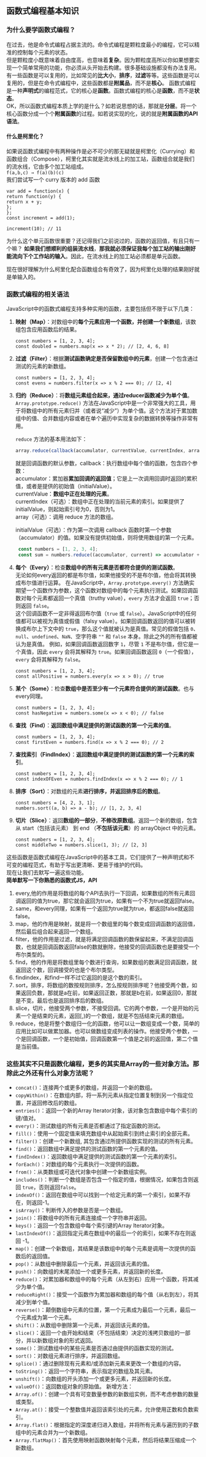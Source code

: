 ## 函数式编程基本知识
### 为什么要学函数式编程？
在过去，他是命令式编程占据主流的。命令式编程是颗粒度最小的编程，它可以精准的控制每个元素的状态。  
但是颗粒度小既意味着自由度高，也意味着**复杂**。因为颗粒度高所以你如果想要实现一个简单常用的功能，你必须从头开始去构建。很多基础设施都没有办法复用。  
有一些函数是可以复用的，比如常见的**比大小**，**排序**，**过滤**等等。这些函数是可以复用的，但是在命令式编程中，这些函数都是**附属品**，而不是**核心**。
函数式编程是一种**声明式**的编程范式，它的核心是**函数**。函数式编程的核心是**函数**，而不是**状态**。  
OK，所以函数式编程本质上学的是什么？如若说思想的话，那就是**分层**。将一个核心函数分成一个个**附属函数**的过程。如若说实现的化，说的就是**附属函数的API语法**。
#### 什么是柯里化？
如果说函数式编程中有两种操作是必不可少的那无疑就是柯里化（Currying）和函数组合（Compose），柯里化其实就是流水线上的加工站，函数组合就是我们的流水线，它由多个加工站组成。  
`f(a,b,c) → f(a)(b)(c)`  
我们尝试写一个 curry 版本的 add 函数
```
var add = function(x) {
return function(y) {
return x + y;
};
};
const increment = add(1);

increment(10); // 11
```
为什么这个单元函数很重要？还记得我们之前说过的，函数的返回值，有且只有一个嘛？
**如果我们想顺利的组装流水线**，**那我就必须保证我每个加工站的输出刚好能流向下个工作站的输入**。因此，在流水线上的加工站必须都是单元函数。

现在很好理解为什么柯里化配合函数组合有奇效了，因为柯里化处理的结果刚好就是单输入的。

### 函数式编程的相关语法

JavaScript中的函数式编程支持多种实用的函数，主要包括但不限于以下几类：

1. **映射（Map）**：对数组中的**每个元素应用一个函数，并创建一个新数组**，该数组包含应用函数后的结果。
    ```
    const numbers = [1, 2, 3, 4];
    const doubled = numbers.map(x => x * 2); // [2, 4, 6, 8]
    ```

2. **过滤（Filter）**：根据**测试函数确定是否保留数组中的元素**，创建一个包含通过测试的元素的新数组。
    ```
    const numbers = [1, 2, 3, 4];
    const evens = numbers.filter(x => x % 2 === 0); // [2, 4]
    ```

3. **归约（Reduce）**：将**数组元素组合起来，通过reducer函数减少为单个值**。
   `Array.prototype.reduce()` 方法在JavaScript中是一个非常强大的工具，用于将数组中的所有元素归并（或者说“减少”）为单个值。这个方法对于累加数组中的值、合并数组内容或者在单个遍历中实现复杂的数据转换等操作非常有用。

   `reduce` 方法的基本用法如下：  
   ```javascript
   array.reduce(callback(accumulator, currentValue, currentIndex, array), initialValue)
   ```
   就是回调函数的默认参数，callback：执行数组中每个值的函数，包含四个参数：  
   accumulator：累加器**累加回调的返回值**；它是上一次调用回调时返回的累积值，或者是提供的初始值（initialValue）。  
   currentValue：**数组中正在处理的元素**。  
   currentIndex（可选）：数组中正在处理的当前元素的索引。如果提供了initialValue，则起始索引号为0，否则为1。  
   array（可选）：调用 reduce 方法的数组。  

   initialValue（可选）：作为第一次调用 callback 函数时第一个参数（accumulator）的值。如果没有提供初始值，则将使用数组的第一个元素。  
   ```javascript
    const numbers = [1, 2, 3, 4];
    const sum = numbers.reduce((accumulator, current) => accumulator + current, 0); // 10
    ```

4. **每个（Every）**：检查**数组中的所有元素是否都符合提供的测试函数**。  
    无论如何every返回的都是布尔值，如果他接受的不是布尔值，他会将其转换成布尔值进行运算。
    在JavaScript中，`Array.prototype.every()` 方法确实期望一个函数作为参数，这个函数对数组中的每个元素执行测试。如果回调函数对每个元素都返回一个真值（truthy value），`every` 方法才会返回 `true`；否则返回 `false`。  
    这个回调函数不一定非得返回布尔值（`true` 或 `false`）。JavaScript中的任何值都可以被视为真值或假值（falsy value）。如果回调函数返回的值可以被转换成布尔上下文中的 `true`，那么这个值就被认为是真值。常见的假值包括 `0`、`null`、`undefined`、`NaN`、空字符串 `""` 和 `false` 本身。除此之外的所有值都被认为是真值。
    例如，如果回调函数返回数字 `1`，尽管 `1` 不是布尔值，但它是一个真值，因此 `every` 会将其解释为 `true`。如果回调函数返回 `0`（一个假值），`every` 会将其解释为 `false`。

    ```
    const numbers = [1, 2, 3, 4];
    const allPositive = numbers.every(x => x > 0); // true
    ```

5. **某个（Some）**：检查**数组中是否至少有一个元素符合提供的测试函数**。也与every同理。
    ```
    const numbers = [1, 2, 3, 4];
    const hasNegative = numbers.some(x => x < 0); // false
    ```

6. **查找（Find）**：**返回数组中满足提供的测试函数的第一个元素的值**。
    ```
    const numbers = [1, 2, 3, 4];
    const firstEven = numbers.find(x => x % 2 === 0); // 2
    ```

7. **查找索引（FindIndex）**：**返回数组中满足提供的测试函数的第一个元素的索引**。
    ```
    const numbers = [1, 2, 3, 4];
    const indexOFEven = numbers.findIndex(x => x % 2 === 0); // 1
    ```

8. **排序（Sort）**：对数组的元素**进行排序，并返回排序后的数组**。
    ```
    const numbers = [4, 2, 3, 1];
    numbers.sort((a, b) => a - b); // [1, 2, 3, 4]
    ```

9. **切片（Slice）**：返回**数组的一部分**，**不修改原数组**。返回一个新的数组，包含从 start（包括该元素） 到 end （**不包括该元素**）的 arrayObject 中的元素。
    ```
    const numbers = [1, 2, 3, 4];
    const middleTwo = numbers.slice(1, 3); // [2, 3]
    ```

这些函数是函数式编程在JavaScript中的基本工具，它们提供了一种声明式和不可变的编程范式，有助于写出更清晰、更易于维护的代码。  
现在让我们去默写一遍这些功能。  
**简单默写一下你熟悉的函数式JS，API**  
1. every,他的作用是将数组的每个API去执行一下回调，如果数组的所有元素回调返回的值为true，那它就会返回为true，如果有一个不为true就返回false。  
2. same，和every同理，如果有一个返回为true就为true，都返回false就返回false。
3. map，他的作用是映射，就是将一个数组里的每个数变成回调函数的返回值，然后最后组合起来返回一个数组。
4. filter，他的作用是过滤，就是将满足回调函数的数保留起来，不满足回调函数，也就是回调函数返回false的数就删除，他接受的回调函数也是要接受一个布尔类型的。
5. find，他的作用是将数组里每个数进行查询，如果数组的数满足回调函数，就返回这个数，回调接受的也是个布尔类型。
6. findindex，和find一样不过它返回的是这个数的索引。
7. sort，排序，将数组的数按规则排序，怎么按规则排序呢？他接受两个数，如果返回负数，那就是a在前，如果返回正数，那就是b在前，如果返回0，那就是不变。最后也是返回排序后的数组。
8. slice，切片，他接受两个参数，不接受回调。它的两个参数，一个是开始的元素一个是结束的元素，返回[,)的一个数组，就是不包括结束元素的数组。
9. reduce，他是将整个数组归一化的函数，他可以让一数组变成一个数，简单的应用比如可以做累加器。也可以做数组变成列表的操作。他接受两个参数，一个是回调函数，一个是初始值，回调函数第一个值是之前的返回值，第二个值是当前值。

### 这些其实不只是函数化编程，更多的其实是Array的一些对象方法。那除此之外还有什么对象方法呢？
- `concat()`：连接两个或更多的数组，并返回一个新的数组。
- `copyWithin()`：在数组内部，将一系列元素从指定位置复制到另一个指定位置，并返回修改后的数组。
- `entries()`：返回一个新的Array Iterator对象，该对象包含数组中每个索引的键/值对。
- `every()`：测试数组的所有元素是否都通过了指定函数的测试。
- `fill()`：使用一个固定值来填充数组中从起始索引到终止索引的全部元素。
- `filter()`：创建一个新数组, 其包含通过所提供函数实现的测试的所有元素。
- `find()`：返回数组中满足提供的测试函数的第一个元素的值。
- `findIndex()`：返回数组中满足提供的测试函数的第一个元素的索引。
- `forEach()`：对数组的每个元素执行一次提供的函数。
- `from()`：从类数组或可迭代对象中创建一个新数组实例。
- `includes()`：判断一个数组是否包含一个指定的值，根据情况，如果包含则返回 `true`，否则返回`false`。
- `indexOf()`：返回在数组中可以找到一个给定元素的第一个索引，如果不存在，则返回-1。
- `isArray()`：判断传入的参数是否是一个数组。
- `join()`：将数组中的所有元素连接成一个字符串并返回。
- `keys()`：返回一个包含数组中每个索引键的Array Iterator对象。
- `lastIndexOf()`：返回指定元素在数组中的最后一个的索引，如果不存在则返回 -1。
- `map()`：创建一个新数组，其结果是该数组中的每个元素是调用一次提供的函数后的返回值。
- `pop()`：从数组中删除最后一个元素，并返回该元素的值。
- `push()`：向数组的末尾添加一个或更多元素，并返回新的长度。
- `reduce()`：对累加器和数组中的每个元素（从左到右）应用一个函数，将其减少为单个值。
- `reduceRight()`：接受一个函数作为累加器和数组的每个值（从右到左），将其减少到单个值。
- `reverse()`：颠倒数组中元素的位置，第一个元素成为最后一个元素，最后一个元素成为第一个元素。
- `shift()`：从数组中删除第一个元素，并返回该元素的值。
- `slice()`：返回一个由开始和结束（不包括结束）决定的浅拷贝数组的一部分，并以新数组对象的形式返回。
- `some()`：测试数组中的某些元素是否通过由提供的函数实现的测试。
- `sort()`：对数组元素进行排序，并返回数组。
- `splice()`：通过删除现有元素和/或添加新元素来更改一个数组的内容。
- `toString()`：返回一个字符串，表示指定的数组及其元素。
- `unshift()`：向数组的开头添加一个或更多元素，并返回新的长度。
- `valueOf()`：返回数组对象的原始值。
新增方法：
- `Array.of()`：创建一个具有可变数量参数的新数组实例，而不考虑参数的数量或类型。
- `Array.at()`：接受一个整数值并返回该索引处的元素，允许使用正数和负数索引。
- `Array.flat()`：根据指定的深度递归进入数组，并将所有元素与遍历到的子数组中的元素合并为一个新数组。
- `Array.flatMap()`：首先使用映射函数映射每个元素，然后将结果压缩成一个新数组。

